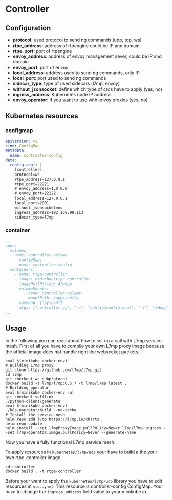 # Controller

## Configuration

- **protocol**: used protocol to send ng commands (udp, tcp, ws)
- **rtpe_address**: address of rtpengine could be IP and domain
- **rtpe_port**: port of rtpengine
- **envoy_address**: address of envoy management sever, could be IP and domain
- **envoy_port**: port of envoy
- **local_address**: address used to send ng commands, only IP
- **local_port**: port used to send ng commands
- **sidecar_type**: type of used sidecars (l7mp, envoy)
- **without_jsonsocket**: define which type of crds have to apply (yes, no)
- **ingress_address**: Kubernetes node IP address
- **envoy_operator**: If you want to use with envoy proxies (yes, no)

## Kubernetes resources

### configmap

```yaml
apiVersion: v1
kind: ConfigMap
metadata:
  name: controller-config
data:
  config.conf: |
    [controller]
    protocol=ws
    rtpe_address=127.0.0.1
    rtpe_port=22221
    # envoy_address=1.0.0.0
    # envoy_port=22222
    local_address=127.0.0.1
    local_port=2001
    without_jsonsocket=no
    ingress_address=192.168.99.113
    sidecar_type=l7mp
```

### container

```yaml
...
spec:
  volumes:
  - name: controller-volume
      configMap:
      name: controller-config
  containers:
    - name: rtpe-controller
      image: vidarhun/rtpe-controller
      imagePullPolicy: Always
      volumeMounts:
        - name: controller-volume
          mountPath: /app/config
      command: ["python"]
      args: ["controller.py", "-c", "config/config.conf", "-l", "debug"]
...
```

## Usage

In the following you can read about how to set up a call with L7mp service-mesh. 
First of all you have to compile your own L7mp proxy image because the official image
does not handle right the websocket packets.

```
eval $(minikube docker-env)
# Building L7mp proxy
git clone https://github.com/l7mp/l7mp.git
cd l7mp
git checkout ws-subprotocol
docker build -t l7mp/l7mp:0.5.7 -t l7mp/l7mp:latest .
# Building operator
eval $(minikube docker-env -u)
git checkout selflink
./python-client/generate
eval $(minikube docker-env)
./k8s-operator/build --no-cache
# Install the service-mesh
helm repo add l7mp https://l7mp.io/charts
helm repo update
helm install --set l7mpProxyImage.pullPolicy=Never l7mp/l7mp-ingress --set l7mp-operator.image.pullPolicy=Never --generate-name
```

Now you have a fully functional L7mp service mesh. 

To apply resources in `kubernetes/l7mp/udp` your have to build a the your own rtpe-controller image

```
cd controller
docker build . -t rtpe-controller
```

Before your want to apply the `kubernetes/l7mp/udp` library you have to edit resources in 
`misc.yaml`. This resource is controller-config ConfigMap. Your have to change the 
`ingress_address` field value to your minikube ip.